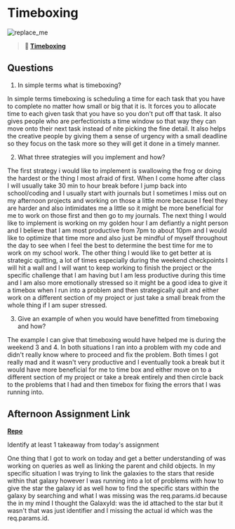 # Timeboxing

![replace_me](https://codeworks.blob.core.windows.net/public/assets/img/illustrations/placeholder.svg)
> **📖 [Timeboxing](https://codeworksacademy.com/fs-student-guide/resources/wk5/03-Timeboxing)**

## Questions

1. In simple terms what is timeboxing?

In simple terms timeboxing is scheduling a time for each task that you have to complete no matter how small or big that it is. It forces you to allocate time to each given task that you have so you don't put off that task. It also gives people who are perfectionists a time window so that way they can move onto their next task instead of nite picking the fine detail. It also helps the creative people by giving them a sense of urgency with a small deadline so they focus on the task more so they will get it done in a timely manner.

2. What three strategies will you implement and how?

The first strategy i would like to implement is swallowing the frog or doing the hardest or the thing I most afraid of first. When I come home after class I will usually take 30 min to hour break before I jump back into school/coding and I usually start with journals but I sometimes I miss out on my afternoon projects and working on those a little more because I feel they are harder and also intimidates me a little so it might be more beneficial for me to work on those first and then go to my journals. The next thing I would like to implement is working on my golden hour I am defiantly a night person and I believe that I am most productive from 7pm to about 10pm and I would like to optimize that time more and also just be mindful of myself throughout the day to see when I feel the best to determine the best time for me to work on my school work. The other thing I would like to get better at is strategic quitting, a lot of times especially during the weekend checkpoints I will hit a wall and I will want to keep working to finish the project or the specific challenge that I am having but I am less productive during this time and I am also more emotionally stressed so it might be a good idea to give it a timebox when I run into a problem and then strategically quit and either work on a different section of my project or just take a small break from the whole thing if I am super stressed.

3. Give an example of when you would have benefitted from timeboxing and how? 

The example I can give that timeboxing would have helped me is during the weekend 3 and 4. In both situations I ran into a problem with my code and didn't really know where to proceed and fix the problem. Both times I got really mad and it wasn't very productive and I eventually took a break but it would have more beneficial for me to time box and either move on to a different section of my project or take a break entirely and then circle back to the problems that I had and then timebox for fixing the errors that I was running into.

## Afternoon Assignment Link

**[Repo](https://github.com/TylerRice27/June-8-Afternoon-Challenge)**

Identify at least 1 takeaway from today's assignment

One thing that I got to work on today and get a better understanding of was working on queries as well as linking the parent and child objects. In my specific situation I was trying to link the galaxies to the stars that reside within that galaxy however I was running into a lot of problems with how to give the star the galaxy id as well how to find the specific stars within the galaxy by searching and what I was missing was the req.params.id because the in my mind I thought the GalaxyId: was the id attached to the star but it wasn't that was just identifier and I missing the actual id which was the req.params.id.